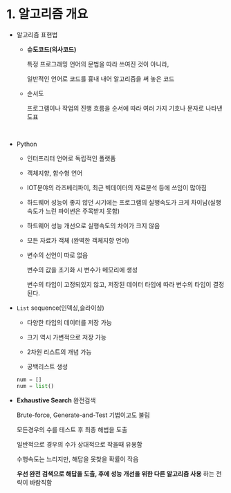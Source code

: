 # 1. 알고리즘 개요



- 알고리즘 표현법

  - **슈도코드(의사코드)**

    특정 프로그래밍 언어의 문법을 따라 쓰여진 것이 아니라, 

    일반적인 언어로 코드를 흉내 내어 알고리즘을 써 놓은 코드

  - 순서도

    프로그램이나 작업의 진행 흐름을 순서에 따라 여러 가지 기호나 문자로 나타낸 도표

​    

- Python

  - 인터프리터 언어로 독립적인 폴랫폼

  - 객체지향, 함수형 언어

  - IOT분야의 라즈베리파이, 최근 빅데이터의 자료분석 등에 쓰임이 많아짐

  - 하드웨어 성능이 좋지 않던 시기에는 프로그램의 실행속도가 크게 차이남(실행속도가 느린 파이썬은 주목받지 못함)

  - 하드웨어 성능 개선으로 실행속도의 차이가 크지 않음

  - 모든 자료가 객체 (완벽한 객체지향 언어)

  - 변수의 선언이 따로 없음

    변수의 값을 초기화 시 변수가 메모리에 생성

    변수의 타입이 고정되있지 않고, 저장된 데이터 타입에 따라 변수의 타입이 결정된다.

    

- `List`  sequence(인덱싱,슬라이싱)

  - 다양한 타입의 데이터를 저장 가능
  - 크기 역시 가변적으로 저장 가능
  - 2차원 리스트의 개념 가능

  - 공백리스트  생성

  ```python
  num = []
  num = list()
  ```

  

- **Exhaustive Search** 완전검색

  Brute-force, Generate-and-Test 기법이고도 불림

  모든경우의 수를 테스트 후 최종 해법을 도출

  일반적으로 경우의 수가 상대적으로 작을때 유용함

  수행속도는 느리지만, 해답을 못찾을 확률이 작음

  **우선 완전 검색으로 해답을 도출, 후에 성능 개선을 위한 다른 알고리즘 사용** 하는 전략이 바람직함